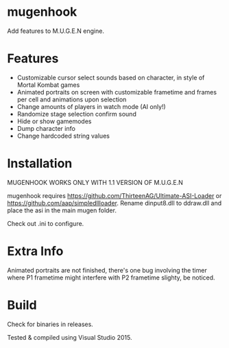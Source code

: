 # mugenhook
Add features to M.U.G.E.N engine.

# Features
 - Customizable cursor select sounds based on character, in style of Mortal Kombat games
 - Animated portraits on screen with customizable frametime and frames per cell and animations upon selection
 - Change amounts of players in watch mode (AI only!)
 - Randomize stage selection confirm sound
 - Hide or show gamemodes
 - Dump character info
 - Change hardcoded string values
 
# Installation
MUGENHOOK WORKS ONLY WITH 1.1 VERSION OF M.U.G.E.N

mugenhook requires https://github.com/ThirteenAG/Ultimate-ASI-Loader or https://github.com/aap/simpledllloader.
Rename dinput8.dll to ddraw.dll and place the asi in the main mugen folder.

Check out .ini to configure.

# Extra Info
Animated portraits are not finished, there's one bug involving the timer where P1 frametime might 
interfere with P2 frametime slighty, be noticed.

# Build

Check for binaries in releases.

Tested & compiled using Visual Studio 2015.
